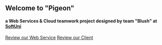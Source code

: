 <h2>Welcome to "Pigeon"</h2>
<h4>a Web Services & Cloud teamwork project designed by team "Blush" at <a href="https://softuni.bg/">SoftUni</a></h4>

<a href="http://softunipigeon.cloudapp.net/Help">Review our Web Service</a>
<a href="http://softunipigeon.azurewebsites.net/#/">Review our Client</a>